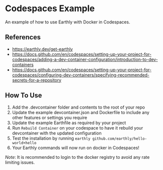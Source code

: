 # Codespaces Example

An example of how to use Earthly with Docker in Codespaces.

## References

- https://earthly.dev/get-earthly
- https://docs.github.com/en/codespaces/setting-up-your-project-for-codespaces/adding-a-dev-container-configuration/introduction-to-dev-containers
- https://docs.github.com/en/codespaces/setting-up-your-project-for-codespaces/configuring-dev-containers/specifying-recommended-secrets-for-a-repository


## How To Use

1. Add the .devcontainer folder and contents to the root of your repo
1. Update the example devcontainer.json and Dockerfile to include any other features or settings you require
1. Update the example Earthfile as required by your project
1. Run `Rebuild Container` on your codespace to have it rebuild your devcontainer with the updated configuration
1. Test the installation by running `earthly github.com/earthly/hello-world+hello`
1. Your Earthly commands will now run on docker in Codespaces!

_Note_: It is recommended to login to the docker registry to avoid any rate limiting issues.


